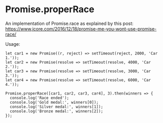 # Promise.properRace

An implementation of Promise.race as explained by this post: https://www.jcore.com/2016/12/18/promise-me-you-wont-use-promise-race/

Usage:

    let car1 = new Promise((r, reject) => setTimeout(reject, 2000, 'Car 1.'));
    let car2 = new Promise(resolve => setTimeout(resolve, 4000, 'Car 2.'));
    let car3 = new Promise(resolve => setTimeout(resolve, 3000, 'Car 3.'));
    let car4 = new Promise(resolve => setTimeout(resolve, 6000, 'Car 4.'));
    
    Promise.properRace([car1, car2, car3, car4], 3).then(winners => {
      console.log('Race ended');
      console.log('Gold medal:', winners[0]);
      console.log('Silver medal:', winners[1]);
      console.log('Bronze medal:', winners[2]);
    });
